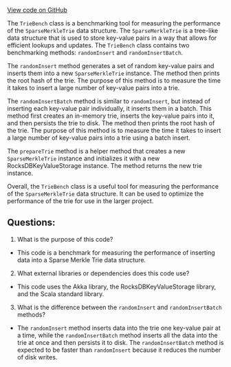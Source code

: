 [View code on GitHub](https://github.com/oxyg3nium/oxyg3nium/benchmark/src/main/scala/org/oxyg3nium/benchmark/TrieBench.scala)

The `TrieBench` class is a benchmarking tool for measuring the performance of the `SparseMerkleTrie` data structure. The `SparseMerkleTrie` is a tree-like data structure that is used to store key-value pairs in a way that allows for efficient lookups and updates. The `TrieBench` class contains two benchmarking methods: `randomInsert` and `randomInsertBatch`.

The `randomInsert` method generates a set of random key-value pairs and inserts them into a new `SparseMerkleTrie` instance. The method then prints the root hash of the trie. The purpose of this method is to measure the time it takes to insert a large number of key-value pairs into a trie.

The `randomInsertBatch` method is similar to `randomInsert`, but instead of inserting each key-value pair individually, it inserts them in a batch. This method first creates an in-memory trie, inserts the key-value pairs into it, and then persists the trie to disk. The method then prints the root hash of the trie. The purpose of this method is to measure the time it takes to insert a large number of key-value pairs into a trie using a batch insert.

The `prepareTrie` method is a helper method that creates a new `SparseMerkleTrie` instance and initializes it with a new RocksDBKeyValueStorage instance. The method returns the new trie instance.

Overall, the `TrieBench` class is a useful tool for measuring the performance of the `SparseMerkleTrie` data structure. It can be used to optimize the performance of the trie for use in the larger project.
## Questions: 
 1. What is the purpose of this code?
- This code is a benchmark for measuring the performance of inserting data into a Sparse Merkle Trie data structure.

2. What external libraries or dependencies does this code use?
- This code uses the Akka library, the RocksDBKeyValueStorage library, and the Scala standard library.

3. What is the difference between the `randomInsert` and `randomInsertBatch` methods?
- The `randomInsert` method inserts data into the trie one key-value pair at a time, while the `randomInsertBatch` method inserts all the data into the trie at once and then persists it to disk. The `randomInsertBatch` method is expected to be faster than `randomInsert` because it reduces the number of disk writes.